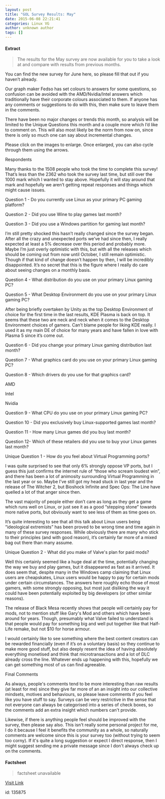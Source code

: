 ```yaml
---
layout: post
title: "GOL Survey Results: May"
date: 2015-06-08 22:21:41
categories: Linux VG
author: unknown author
tags: []
---
```



#### Extract
>The results for the May survey are now available for you to take a look at and compare with results from previous months.

You can find the new survey for June here, so please fill that out if you haven’t already.

Our graph maker Fedso has set colours to answers for some questions, so confusion can be avoided with the AMD/Nvidia/Intel answers which traditionally have their corporate colours associated to them. If anyone has any comments or suggestions to do with this, then make sure to leave them in the comments.

There have been no major changes or trends this month, so analysis will be limited to the Unique Questions this month and a couple more which I’d like to comment on. This will also most likely be the norm from now on, since there is only so much one can say about incremental changes.

Please click on the images to enlarge. Once enlarged, you can also cycle through them using the arrows.

Respondents


Many thanks to the 1508 people who took the time to complete this survey! That’s less than the 2362 who took the survey last time, but still over the 1000 mark which I wanted to stay above. Hopefully it will stay around that mark and hopefully we aren’t getting repeat responses and things which might cause issues.

Question 1 - Do you currently use Linux as your primary PC gaming platform?


Question 2 - Did you use Wine to play games last month?


Question 3 - Did you use a Windows partition for gaming last month?


I’m still pretty shocked this hasn’t really changed since the survey began. After all the crazy and unexpected ports we’ve had since then, I really expected at least a 5% decrease over this period and probably more. Maybe I’m just overly optimistic with this, but with all the releases which should be coming out from now until October, I still remain optimistic. Though if that kind of change doesn’t happen by then, I will be incredibly disappointed. It’s no secret that this is the figure where  I really do care about seeing changes on a monthly basis.

Question 4 - What distribution do you use on your primary Linux gaming PC?


Question 5 - What Desktop Environment do you use on your primary Linux gaming PC?


After being briefly overtaken by Unity as the top Desktop Environment of choice for the first time in the last results, KDE Plasma is back on top. It seems that these two are neck and neck when it comes to the Desktop Environment choices of gamers. Can’t blame people for liking KDE really. I used it as my main DE of choice for many years and have fallen in love with Plasma 5 since it’s come out.

Question 6 - Did you change your primary Linux gaming distribution last month?


Question 7 - What graphics card do you use on your primary Linux gaming PC?


Question 8 - Which drivers do you use for that graphics card?


AMD


Intel


Nvidia


Question 9 - What CPU do you use on your primary Linux gaming PC?


Question 10 - Did you exclusively buy Linux-supported games last month?


Question 11 - How many Linux games did you buy last month?


Question 12- Which of these retailers did you use to buy your Linux games last month?


Unique Question 1 - How do you feel about Virtual Programming ports?


I was quite surprised to see that only 6% strongly oppose VP ports, but I guess this just confirms the internet rule of “those who scream loudest win”, and there has been a lot of animosity surrounding Virtual Programming in the last year or so. Maybe I’ve still got my head stuck in last year and the release of The Witcher 2, but Bioshock Infinite and Spec Ops: The Line have quelled a lot of that anger since then.

The vast majority of people either don’t care as long as they get a game which runs well on Linux, or just see it as a good “stepping stone” towards more native ports, but obviously want to see less of them as time goes on.

It’s quite interesting to see that all this talk about Linux users being “ideological extremists” has been proved to be wrong time and time again in many of these survey responses. While obviously there are many who stick to their principles (and with good reason), it’s certainly far more of a mixed bag out there than many assume.

Unique Question 2 - What did you make of Valve's plan for paid mods?


Well this certainly seemed like a huge deal at the time, potentially changing the way we buy and play games, but it disappeared as fast as it arrived. It does seem that, despite many in the Windows camp claiming that Linux users are cheapskates, Linux users would be happy to pay for certain mods under certain circumstances. The answers here roughly echo those of most gamers, with some strongly opposing, but most just disliking the way it could have been potentially exploited by big developers (or other similar reasons).

The release of Black Mesa recently shows that people will certainly pay for mods, not to mention stuff like Gary's Mod and others which have been around for years. Though, presumably what Valve failed to understand is that people would pay for something big and well put together like that Half-Life remake, but not $10 for horse armour. 

I would certainly like to see something where the best content creators can be rewarded financially (even if it’s on a voluntary basis) so they continue to make more good stuff, but also deeply resent the idea of having absolutely everything monetised and think that microtransactions and a lot of DLC already cross the line. Whatever ends up happening with this, hopefully we can get something most of us can find agreeable.

Final Comments

As always, people's comments tend to be more interesting than raw results (at least for me) since they give far more of an an insight into our collective mindsets, motives and behaviours, so please leave comments if you feel like you have stuff to say. Surveys can be very restrictive in the sense that not everyone can always be categorised into a series of check boxes, so the comments add an extra insight which numbers can't provide.

Likewise, if there is anything people feel should be improved with the survey, then please say also. This isn't really some personal project for me, I do it because I feel it benefits the community as a whole, so naturally comments are welcome since this is your survey too (without trying to seem too corny). If it's quite a long suggestion or expect I direct response, then I might suggest sending me a private message since I don't always check up on the comments.

#### Factsheet
>factsheet unavailable

[Visit Link](http://www.gamingonlinux.com/articles/gol-survey-results-may.5495)

id:  135875
